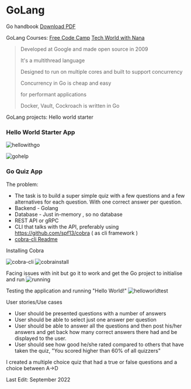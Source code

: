 # GoLang

Go handbook [Download PDF](https://thevalleyofcode.pages.dev/go-handbook.pdf)

GoLang Courses: 
[Free Code Camp](https://www.youtube.com/watch?v=jFfo23yIWac&t=19s)
[Tech World with Nana](https://www.youtube.com/watch?v=yyUHQIec83I&t=279s)


> Developed at Google and made open source in 2009 
> 
> It's a multithread language 
> 
> Designed to run on multiple cores and built to support concurrency
> 
> Concurrency in Go is cheap and easy
> 
> for performant applications
> 
> Docker, Vault, Cockroach is written in Go 


GoLang projects: Hello world starter 

### Hello World Starter App

![hellowithgo](https://user-images.githubusercontent.com/83961643/188650720-72aad107-2726-47d5-ad9b-61e73d14dc2a.jpeg)

![gohelp](https://user-images.githubusercontent.com/83961643/188650736-feb1857f-7bbf-472f-bb02-507e0f184234.jpeg)




### Go Quiz App 

The problem: 
- The task is to build a super simple quiz with a few questions and a few alternatives for each question. With one correct answer per question.
- Backend - Golang
- Database - Just in-memory , so no database
- REST API or gRPC
- CLI that talks with the API, preferably using https://github.com/spf13/cobra ( as cli framework )
- [cobra-cli Readme](https://github.com/spf13/cobra-cli/blob/main/README.md)

Installing Cobra 

![cobra-cli](https://user-images.githubusercontent.com/83961643/189537596-b82cd6e1-dbe5-4425-ac40-e131b34c8c73.jpeg)
![cobrainstall](https://user-images.githubusercontent.com/83961643/189361475-3538d69b-9c9b-4aee-8bd9-c32c602ec479.jpeg)

Facing issues with init but go it to work and get the Go project to initialise and run
![running](https://user-images.githubusercontent.com/83961643/189537612-7e245eba-8e56-43b9-be24-6db05023c1a0.jpeg)


Testing the application and running "Hello World!" 
![helloworldtest](https://user-images.githubusercontent.com/83961643/189537623-ea3a95b3-06f7-47b1-ba0d-a9329a9eba1a.jpeg)



User stories/Use cases
* User should be presented questions with a number of answers 
* User should be able to select just one answer per question
* User should be able to answer all the questions and then post his/her answers and get back how many correct answers there had and be displayed to the user.
* User should see how good he/she rated compared to others that have taken the quiz, "You scored higher than 60% of all quizzers" 

I created a multiple choice quiz that had a true or false questions and a choice between A->D 


Last Edit: September 2022
